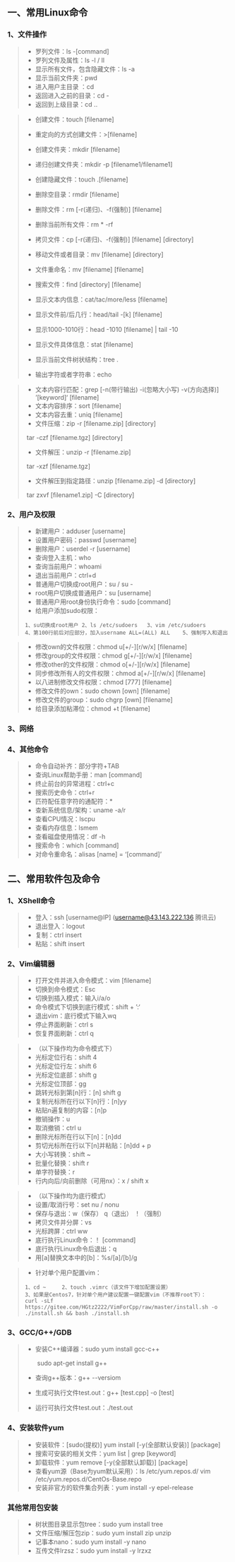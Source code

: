 ## 一、常用Linux命令

### 1、文件操作

> - 罗列文件：ls -[command]
> - 罗列文件及属性：ls -l / ll
> - 显示所有文件，包含隐藏文件：ls -a
> - 显示当前文件夹：pwd
> - 进入用户主目录 ：cd
> - 返回进入之前的目录：cd -
> - 返回到上级目录：cd ..

> - 创建文件：touch [filename]
> - 重定向的方式创建文件：>[filename]
> - 创建文件夹：mkdir [filename]
> - 递归创建文件夹：mkdir -p [filename1/filename1]
> - 创建隐藏文件：touch .[filename]
> - 删除空目录：rmdir [filename]
> - 删除文件：rm [-r(递归)、-f(强制)] [filename]
> - 删除当前所有文件：rm * -rf
> - 拷贝文件：cp [-r(递归)、-f(强制)] [filename] [directory]
> - 移动文件或者目录：mv [filename] [directory]
> - 文件重命名：mv [filename] [filename]
> - 搜索文件：find [directory] [filename]
> - 显示文本内信息：cat/tac/more/less [filename]
> - 显示文件前/后几行：head/tail -[k] [filename]
> - 显示1000-1010行：head -1010 [filename] | tail -10
>
> - 显示文件具体信息：stat [filename]
> - 显示当前文件树状结构：tree .
> - 输出字符或者字符串：echo

> - 文本内容行匹配：grep [-n(带行输出) -i(忽略大小写) -v(方向选择)] ’[keyword]‘ [filename]
> - 文本内容排序：sort [filename]
> - 文本内容去重：uniq [filename]
> - 文件压缩：zip  -r [filename.zip] [directory]
>
> ​                           tar -czf [filename.tgz] [directory]
>
> - 文件解压：unzip -r [filename.zip]
>
> ​                           tar -xzf [filename.tgz]
>
> - 文件解压到指定路径：unzip [filename.zip] -d [directory]
>
> ​                                              tar zxvf [filename1.zip] -C [directory]

### 2、用户及权限

> - 新建用户：adduser [username]
> - 设置用户密码：passwd [username]
> - 删除用户：userdel -r [username]
> - 查询登入主机：who
> - 查询当前用户：whoami
> - 退出当前用户：ctrl+d
> - 普通用户切换成root用户：su / su -
> - root用户切换成普通用户：su [username]
> - 普通用户用root身份执行命令：sudo [command]
> - 给用户添加sudo权限：
>
> ```
> 1、su切换成root用户	2、ls /etc/sudoers	3、vim /etc/sudoers
> 4、第100行前后对应部分，加入username ALL=(ALL) ALL	5、强制写入和退出
> ```

> - 修改own的文件权限：chmod u[+/-]\[r/w/x] [filename]
> - 修改group的文件权限：chmod g[+/-]\[r/w/x] [filename]
> - 修改other的文件权限：chmod o[+/-]\[r/w/x] [filename]
> - 同步修改所有人的文件权限：chmod  a[+/-]\[r/w/x] [filename]
> - 以八进制修改文件权限：chmod  [777] [filename]
> - 修改文件的own：sudo chown [own] [filename]
> - 修改文件的group：sudo chgrp [own] [filename]
> - 给目录添加粘滞位：chmod  +t [filename]

### 3、网络

> 

### 4、其他命令

> - 命令自动补齐：部分字符+TAB
> - 查询Linux帮助手册：man [command]
> - 终止前台的异常进程：ctrl+c
> - 搜索历史命令：ctrl+r
> - 匹符配任意字符的通配符：*
> - 查新系统信息/架构：uname -a/r
> - 查看CPU情况：lscpu
> - 查看内存信息：lsmem
> - 查看磁盘使用情况：df -h
> - 搜索命令：which [command]
> - 对命令重命名：alisas  [name] = ‘[command]’

## 二、常用软件包及命令

### 1、XShell命令

> - 登入：ssh [username@IP]      (username@43.143.222.136    腾讯云)
> - 退出登入：logout
> - 复制：ctrl insert
> - 粘贴：shift insert

### 2、Vim编辑器

>- 打开文件并进入命令模式：vim [filename]
>- 切换到命令模式：Esc
>- 切换到插入模式：输入i/a/o
>- 命令模式下切换到底行模式：shift + ’:‘
>- 退出vim：底行模式下输入wq
>- 停止界面刷新：ctrl  s
>- 恢复界面刷新：ctrl q

>- （以下操作均为命令模式下）
>- 光标定位行右：shift 4
>- 光标定位行左：shift 6
>- 光标定位底部：shift g
>- 光标定位顶部：gg
>- 跳转光标到第[n]行：[n] shift g
>- 复制光标所在行以下[n]行：[n]yy
>- 粘贴n遍复制的内容：[n]p
>- 撤销操作：u
>- 取消撤销：ctrl u
>- 删除光标所在行以下[n]：[n]dd
>- 剪切光标所在行以下[n]并粘贴：[n]dd + p
>- 大小写转换：shift ~
>- 批量化替换：shift r
>- 单字符替换：r
>- 行内向后/向前删除（可用nx）：x / shift x

>- （以下操作均为底行模式）
>- 设置/取消行号：set nu / nonu
>- 保存与退出：w（保存） q（退出） ！（强制）
>- 拷贝文件并分屏：vs
>- 光标跨屏：ctrl ww
>- 底行执行Linux命令：！ [command]
>- 底行执行Linux命令后退出：q
>- 用[a]替换文本中的[b]：%s/[a]/[b]/g

>- 针对单个用户配置vim：
>
>```
>1、cd ~		2、touch .vimrc（该文件下增加配置设置）
>3、如果是Centos7，针对单个用户建议配置一键配置vim（不推荐root下）：
>curl -sLf https://gitee.com/HGtz2222/VimForCpp/raw/master/install.sh -o ./install.sh && bash ./install.sh
>```

### 3、GCC/G++/GDB

> - 安装C++编译器：sudo yum install gcc-c++
>
>   ​                              sudo apt-get install g++
>
> - 查询g++版本：g++  --versiom
>
> - 生成可执行文件test.out：g++ [test.cpp] -o [test]
>
> - 运行可执行文件test.out：./test.out

### 4、安装软件yum

> - 安装软件：[sudo(提权)] yum install [-y(全部默认安装)] [package]
> - 搜索可安装的相关文件：yum list | grep [keyword]
> - 卸载软件：yum remove [-y(全部默认卸载)] [package]
> - 查看yum源（Base为yum默认采用）：ls /etc/yum.repos.d/          vim /etc/yum.repos.d/CentOs-Base.repo
> - 安装非官方的软件集合列表：yum install -y epel-release

### 其他常用包安装

> - 树状图目录显示包tree：sudo yum install tree
> - 文件压缩/解压包zip：sudo yum install zip unzip
> - 记事本nano：sudo yum install -y nano
> - 互传文件lrzsz：sudo yum install -y lrzxz

